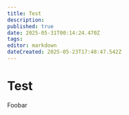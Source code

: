 ```yaml
---
title: Test
description: 
published: true
date: 2025-05-31T00:14:24.470Z
tags: 
editor: markdown
dateCreated: 2025-05-23T17:48:47.542Z
---
```


# Test

Foobar